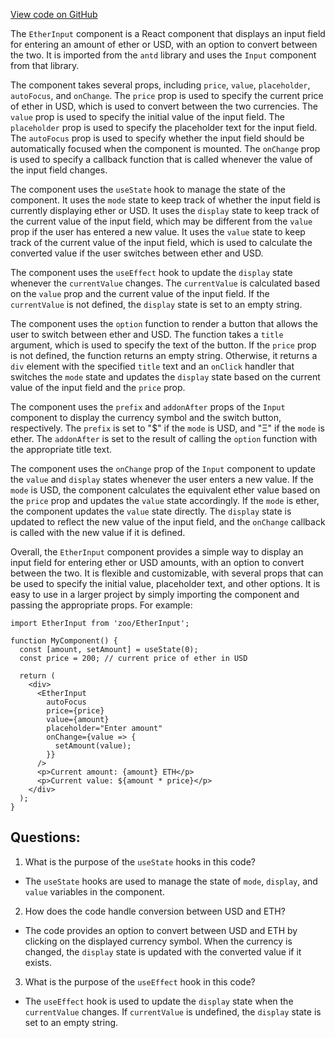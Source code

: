 [View code on GitHub](zoo-labs/zoo/blob/master/lab/src/components/EtherInput.jsx)

The `EtherInput` component is a React component that displays an input field for entering an amount of ether or USD, with an option to convert between the two. It is imported from the `antd` library and uses the `Input` component from that library. 

The component takes several props, including `price`, `value`, `placeholder`, `autoFocus`, and `onChange`. The `price` prop is used to specify the current price of ether in USD, which is used to convert between the two currencies. The `value` prop is used to specify the initial value of the input field. The `placeholder` prop is used to specify the placeholder text for the input field. The `autoFocus` prop is used to specify whether the input field should be automatically focused when the component is mounted. The `onChange` prop is used to specify a callback function that is called whenever the value of the input field changes.

The component uses the `useState` hook to manage the state of the component. It uses the `mode` state to keep track of whether the input field is currently displaying ether or USD. It uses the `display` state to keep track of the current value of the input field, which may be different from the `value` prop if the user has entered a new value. It uses the `value` state to keep track of the current value of the input field, which is used to calculate the converted value if the user switches between ether and USD. 

The component uses the `useEffect` hook to update the `display` state whenever the `currentValue` changes. The `currentValue` is calculated based on the `value` prop and the current value of the input field. If the `currentValue` is not defined, the `display` state is set to an empty string.

The component uses the `option` function to render a button that allows the user to switch between ether and USD. The function takes a `title` argument, which is used to specify the text of the button. If the `price` prop is not defined, the function returns an empty string. Otherwise, it returns a `div` element with the specified `title` text and an `onClick` handler that switches the `mode` state and updates the `display` state based on the current value of the input field and the `price` prop.

The component uses the `prefix` and `addonAfter` props of the `Input` component to display the currency symbol and the switch button, respectively. The `prefix` is set to "$" if the `mode` is USD, and "Ξ" if the `mode` is ether. The `addonAfter` is set to the result of calling the `option` function with the appropriate title text.

The component uses the `onChange` prop of the `Input` component to update the `value` and `display` states whenever the user enters a new value. If the `mode` is USD, the component calculates the equivalent ether value based on the `price` prop and updates the `value` state accordingly. If the `mode` is ether, the component updates the `value` state directly. The `display` state is updated to reflect the new value of the input field, and the `onChange` callback is called with the new value if it is defined.

Overall, the `EtherInput` component provides a simple way to display an input field for entering ether or USD amounts, with an option to convert between the two. It is flexible and customizable, with several props that can be used to specify the initial value, placeholder text, and other options. It is easy to use in a larger project by simply importing the component and passing the appropriate props. For example:

```
import EtherInput from 'zoo/EtherInput';

function MyComponent() {
  const [amount, setAmount] = useState(0);
  const price = 200; // current price of ether in USD

  return (
    <div>
      <EtherInput
        autoFocus
        price={price}
        value={amount}
        placeholder="Enter amount"
        onChange={value => {
          setAmount(value);
        }}
      />
      <p>Current amount: {amount} ETH</p>
      <p>Current value: ${amount * price}</p>
    </div>
  );
}
```
## Questions: 
 1. What is the purpose of the `useState` hooks in this code?
- The `useState` hooks are used to manage the state of `mode`, `display`, and `value` variables in the component.

2. How does the code handle conversion between USD and ETH?
- The code provides an option to convert between USD and ETH by clicking on the displayed currency symbol. When the currency is changed, the `display` state is updated with the converted value if it exists.

3. What is the purpose of the `useEffect` hook in this code?
- The `useEffect` hook is used to update the `display` state when the `currentValue` changes. If `currentValue` is undefined, the `display` state is set to an empty string.